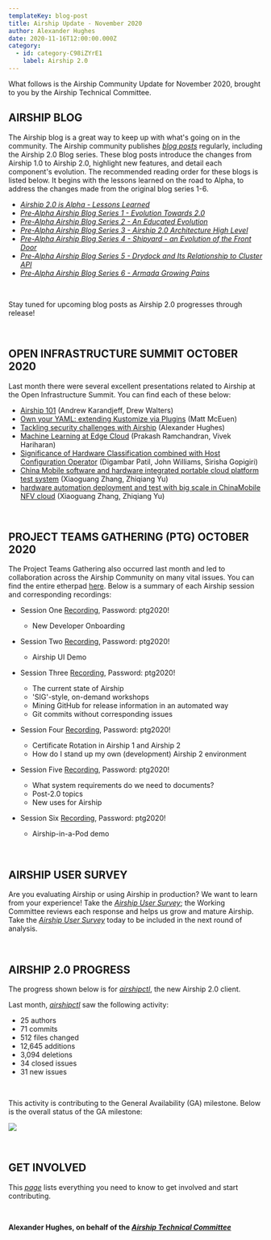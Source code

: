 ```yaml
---
templateKey: blog-post
title: Airship Update - November 2020
author: Alexander Hughes
date: 2020-11-16T12:00:00.000Z
category:
  - id: category-C98iZYrE1
    label: Airship 2.0
---
```


What follows is the Airship Community Update for November 2020, brought to you by the Airship Technical Committee.
<!-- more -->

## **AIRSHIP BLOG**

The Airship blog is a great way to keep up with what's going on in the community. The Airship community publishes
[_blog posts_](https://www.airshipit.org/blog/) regularly, including the Airship 2.0 Blog series. These blog posts
introduce the changes from Airship 1.0 to Airship 2.0, highlight new features, and detail each component's evolution.
The recommended reading order for these blogs is listed below. It begins with the lessons learned on the road to Alpha,
to address the changes made from the original blog series 1-6.

- [*Airship 2.0 is Alpha - Lessons Learned*](https://www.airshipit.org/blog/airship2-is-alpha/)
- [*Pre-Alpha Airship Blog Series 1 - Evolution Towards 2.0*](
  https://www.airshipit.org/blog/pre-alpha-airship-blog-series-1-evolution-towards-2.0/)
- [*Pre-Alpha Airship Blog Series 2 - An Educated Evolution*](
  https://www.airshipit.org/blog/pre-alpha-airship-blog-series-2-an-educated-evolution/)
- [*Pre-Alpha Airship Blog Series 3 - Airship 2.0 Architecture High Level*](
  https://www.airshipit.org/blog/pre-alpha-airship-blog-series-3-airship-2.0-architecture-high-level/)
- [*Pre-Alpha Airship Blog Series 4 - Shipyard - an Evolution of the Front Door*](
  https://www.airshipit.org/blog/pre-alpha-airship-blog-series-4-shipyard-an-evolution-of-the-front-door/)
- [*Pre-Alpha Airship Blog Series 5 - Drydock and Its Relationship to Cluster API*](
  https://www.airshipit.org/blog/pre-alpha-airship-blog-series-5-drydock-and-its-relationship-to-cluster-api/)
- [*Pre-Alpha Airship Blog Series 6 - Armada Growing Pains*](
  https://www.airshipit.org/blog/pre-alpha-airship-blog-series-6-armada-growing-pains/)

<br>

Stay tuned for upcoming blog posts as Airship 2.0 progresses through release!

<br>

## **OPEN INFRASTRUCTURE SUMMIT OCTOBER 2020**

Last month there were several excellent presentations related to Airship at the Open Infrastructure Summit. You can find
each of these below:

* [Airship 101](https://www.youtube.com/watch?v=Fh-YJDpQ5xE) (Andrew Karandjeff, Drew Walters)
* [Own your YAML: extending Kustomize via Plugins](https://www.youtube.com/watch?v=Xoh_OpLoVtI) (Matt McEuen)
* [Tackling security challenges with Airship](https://www.youtube.com/watch?v=9Qww2qHhNmE) (Alexander Hughes)
* [Machine Learning at Edge Cloud](https://www.youtube.com/watch?v=TJlj8oMONPo) (Prakash Ramchandran, Vivek Hariharan)
* [Significance of Hardware Classification combined with Host Configuration Operator](
  https://www.youtube.com/watch?v=S0tJapmYNP4) (Digambar Patil, John Williams, Sirisha Gopigiri)
* [China Mobile software and hardware integrated portable cloud platform test system](
  https://www.youtube.com/watch?v=8N5PeW2l7Lc) (Xiaoguang Zhang, Zhiqiang Yu)
* [hardware automation deployment and test with big scale in ChinaMobile NFV cloud](
  https://www.youtube.com/watch?v=omKxP-qiKng) (Xiaoguang Zhang, Zhiqiang Yu)

<br>

## **PROJECT TEAMS GATHERING (PTG) OCTOBER 2020**

The Project Teams Gathering also occurred last month and led to collaboration across the Airship Community on many
vital issues. You can find the entire etherpad [here](https://etherpad.opendev.org/p/wallaby-ptg-airship). Below
is a summary of each Airship session and corresponding recordings:

* Session One [Recording](https://zoom.us/rec/share/l6CPaYqo3ykEfH0XgBhva6sKpMFwNxRd_fQMqSHfOtCiHnTrxBKN9shhiHoXToSu.z7bk6Mhv3_ModdjD?startTime=1603890499000), Password: ptg2020!
  * New Developer Onboarding

* Session Two [Recording](https://zoom.us/rec/share/l6CPaYqo3ykEfH0XgBhva6sKpMFwNxRd_fQMqSHfOtCiHnTrxBKN9shhiHoXToSu.z7bk6Mhv3_ModdjD?startTime=1603893815000), Password: ptg2020!
  * Airship UI Demo

* Session Three [Recording](https://zoom.us/rec/share/l6CPaYqo3ykEfH0XgBhva6sKpMFwNxRd_fQMqSHfOtCiHnTrxBKN9shhiHoXToSu.z7bk6Mhv3_ModdjD?startTime=1603896623000), Password: ptg2020!
  * The current state of Airship
  * 'SIG'-style, on-demand workshops
  * Mining GitHub for release information in an automated way
  * Git commits without corresponding issues

* Session Four [Recording](https://zoom.us/rec/share/l6CPaYqo3ykEfH0XgBhva6sKpMFwNxRd_fQMqSHfOtCiHnTrxBKN9shhiHoXToSu.z7bk6Mhv3_ModdjD?startTime=1603901441000), Password: ptg2020!
  * Certificate Rotation in Airship 1 and Airship 2
  * How do I stand up my own (development) Airship 2 environment

* Session Five [Recording](https://zoom.us/rec/share/l3znN5H6JCvTnem-yaF0oUBJswd15a1k3vnQ-zvz93QaKclo2tdGoOU-5X7kluFE.idTvzC-AKnRpSm78?startTime=1603976835000), Password: ptg2020!
  * What system requirements do we need to documents?
  * Post-2.0 topics
  * New uses for Airship

* Session Six [Recording](https://zoom.us/rec/share/l3znN5H6JCvTnem-yaF0oUBJswd15a1k3vnQ-zvz93QaKclo2tdGoOU-5X7kluFE.idTvzC-AKnRpSm78?startTime=1603990209000), Password: ptg2020!
  * Airship-in-a-Pod demo

<br>

## **AIRSHIP USER SURVEY**

Are you evaluating Airship or using Airship in production? We want to learn from your experience! Take the [_Airship
User Survey_](https://www.surveymonkey.com/r/YKZ9NC2); the Working Committee reviews each response and helps us grow
and mature Airship. Take the [_Airship User Survey_](https://www.surveymonkey.com/r/YKZ9NC2) today to be included in
the next round of analysis.

<br>

## **AIRSHIP 2.0 PROGRESS**

The progress shown below is for [_airshipctl_](https://opendev.org/airship/airshipctl), the new Airship 2.0 client.

Last month, [_airshipctl_](https://opendev.org/airship/airshipctl) saw the following activity:

* 25 authors
* 71 commits
* 512 files changed
* 12,645 additions
* 3,094 deletions
* 34 closed issues
* 31 new issues

<br>

This activity is contributing to the General Availability (GA) milestone. Below is the overall status of the GA
milestone:

![](/images/ga_status_november_2020.png)

<br>

## **GET INVOLVED**

This [_page_](https://www.airshipit.org/community/) lists everything you need to know to get involved and start
contributing. 

<br>

**Alexander Hughes, on behalf of the [_Airship Technical Committee_](
https://wiki.openstack.org/wiki/Airship/Airship-TC)**
